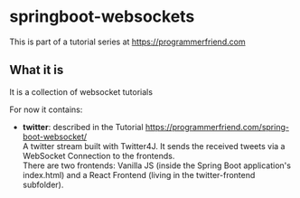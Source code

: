 # springboot-websockets

This is part of a tutorial series at https://programmerfriend.com

## What it is

It is a collection of websocket tutorials

For now it contains:

* **twitter**: described in the Tutorial https://programmerfriend.com/spring-boot-websocket/
  <br> A twitter stream built with Twitter4J. It sends the received tweets via a WebSocket Connection to the frontends.
  <br> There are two frontends: Vanilla JS (inside the Spring Boot application's index.html) and a React Frontend (living in the twitter-frontend subfolder).
